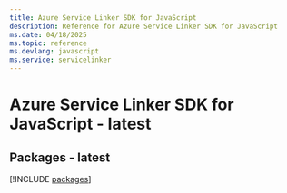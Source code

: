 ```yaml
---
title: Azure Service Linker SDK for JavaScript
description: Reference for Azure Service Linker SDK for JavaScript
ms.date: 04/18/2025
ms.topic: reference
ms.devlang: javascript
ms.service: servicelinker
---
```

# Azure Service Linker SDK for JavaScript - latest
## Packages - latest
[!INCLUDE [packages](service-linker-index.md)]